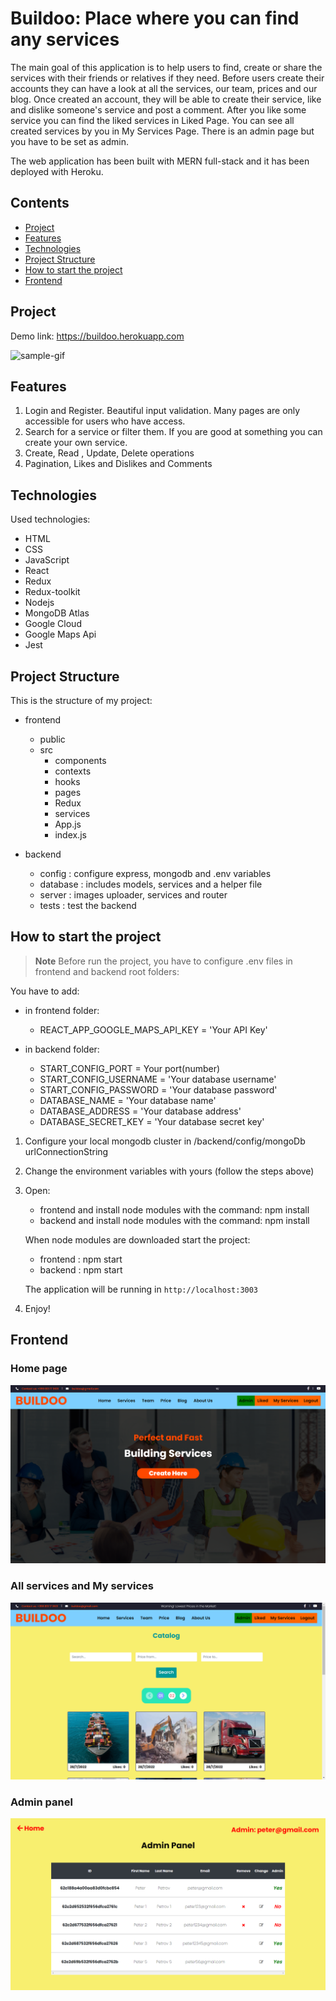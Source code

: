 # Buildoo: Place where you can find any services

The main goal of this application is to help users to find, create or share the services with their friends or relatives if they need.
Before users create their accounts they can have a look at all the services, our team, prices and our blog. Once created an account,
they will be able to create their service, like and dislike someone's service and post a comment. After you like some service you can
find the liked services in Liked Page. You can see all created services by you in My Services Page. There is an admin page but you have to
be set as admin.

The web application has been built with MERN full-stack and it has been deployed with Heroku.

## Contents

-   [Project](#Project)
-   [Features](#Features)
-   [Technologies](#Technologies)
-   [Project Structure](#Project-Structure)
-   [How to start the project](#How-to-start-the-project)
-   [Frontend](#Frontend)

## Project

Demo link: https://buildoo.herokuapp.com

![sample-gif](README/sample-gif.gif)

## Features

1. Login and Register. Beautiful input validation. Many pages are only accessible for users who have access.
2. Search for a service or filter them. If you are good at something you can create your own service.
3. Create, Read , Update, Delete operations
4. Pagination, Likes and Dislikes and Comments

## Technologies

Used technologies:

-   HTML
-   CSS
-   JavaScript
-   React
-   Redux
-   Redux-toolkit
-   Nodejs
-   MongoDB Atlas
-   Google Cloud
-   Google Maps Api
-   Jest

## Project Structure

This is the structure of my project:

-   frontend

    -   public
    -   src
        -   components
        -   contexts
        -   hooks
        -   pages
        -   Redux
        -   services
        -   App.js
        -   index.js

-   backend
    -   config : configure express, mongodb and .env variables
    -   database : includes models, services and a helper file
    -   server : images uploader, services and router
    -   tests : test the backend

## How to start the project

> **Note**
Before run the project, you have to configure .env files in frontend and backend root folders:

You have to add:
- in frontend folder:
    - REACT_APP_GOOGLE_MAPS_API_KEY = 'Your API Key'
    
- in backend folder:
    - START_CONFIG_PORT = Your port(number)
    - START_CONFIG_USERNAME = 'Your database username'
    - START_CONFIG_PASSWORD = 'Your database password'
    - DATABASE_NAME = 'Your database name'
    - DATABASE_ADDRESS = 'Your database address'
    - DATABASE_SECRET_KEY = 'Your database secret key'

1. Configure your local mongodb cluster in /backend/config/mongoDb urlConnectionString

2. Change the environment variables with yours (follow the steps above)

3. Open:

    - frontend and install node modules with the command: npm install
    - backend and install node modules with the command: npm install

    When node modules are downloaded start the project:

    - frontend : npm start
    - backend : npm start

    The application will be running in `http://localhost:3003`

4. Enjoy!

## Frontend

### Home page

![home-page](README/Home-page.png)

### All services and My services

![services-page](README/Services-page.png)

### Admin panel

![admin-page](README/Admin-panel.png)
